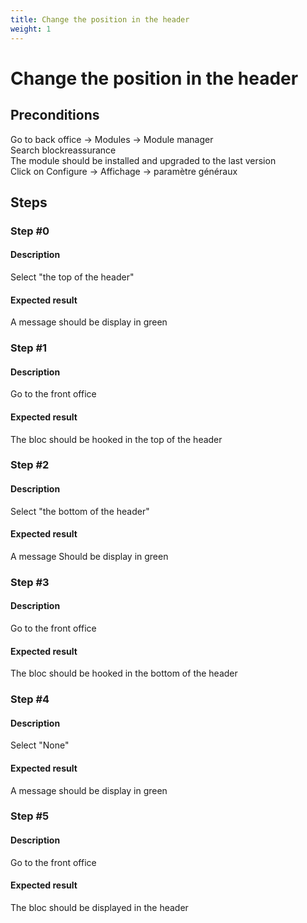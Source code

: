 ```yaml
---
title: Change the position in the header
weight: 1
---
```


# Change the position in the header

## Preconditions

Go to back office -> Modules -> Module manager<br />
Search blockreassurance<br />
The module should be installed and upgraded to the last version<br />
Click on Configure -> Affichage -> paramètre généraux
## Steps
### Step #0
#### Description
Select "the top of the header"
#### Expected result
A message should be display in green
### Step #1
#### Description
Go to the front office 
#### Expected result
The bloc should be hooked in the top of the header
### Step #2
#### Description
Select "the bottom of the header"
#### Expected result
A message Should be display in green
### Step #3
#### Description
Go to the front office 
#### Expected result
The bloc should be hooked in the bottom of the header
### Step #4
#### Description
Select "None"
#### Expected result
A message should be display in green
### Step #5
#### Description
Go to the front office 
#### Expected result
The bloc should be displayed in the header
